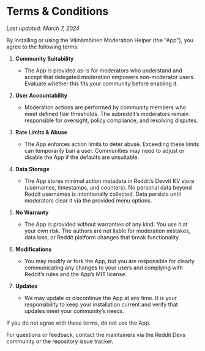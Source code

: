 # Terms & Conditions

_Last updated: March 7, 2024_

By installing or using the Väinämöinen Moderation Helper (the "App"), you agree to the following terms:

1. **Community Suitability**
   - The App is provided as-is for moderators who understand and accept that delegated moderation empowers non-moderator users. Evaluate whether this fits your community before enabling it.

2. **User Accountability**
   - Moderation actions are performed by community members who meet defined flair thresholds. The subreddit’s moderators remain responsible for oversight, policy compliance, and resolving disputes.

3. **Rate Limits & Abuse**
   - The App enforces action limits to deter abuse. Exceeding these limits can temporarily ban a user. Communities may need to adjust or disable the App if the defaults are unsuitable.

4. **Data Storage**
   - The App stores minimal action metadata in Reddit’s Devvit KV store (usernames, timestamps, and counters). No personal data beyond Reddit usernames is intentionally collected. Data persists until moderators clear it via the provided menu options.

5. **No Warranty**
   - The App is provided without warranties of any kind. You use it at your own risk. The authors are not liable for moderation mistakes, data loss, or Reddit platform changes that break functionality.

6. **Modifications**
   - You may modify or fork the App, but you are responsible for clearly communicating any changes to your users and complying with Reddit’s rules and the App’s MIT license.

7. **Updates**
   - We may update or discontinue the App at any time. It is your responsibility to keep your installation current and verify that updates meet your community’s needs.

If you do not agree with these terms, do not use the App.

For questions or feedback, contact the maintainers via the Reddit Devs community or the repository issue tracker.

